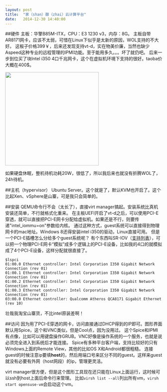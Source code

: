 ```yaml
---
layout: post
title:  "家（shan）酿（zhai）云计算平台"
date:   2014-12-30 14:40:00
---
```


##硬件
主板：华擎B85M-ITX，CPU：E3 1230 v3，内存：8G。
主板自带AR8171网卡，应该不太弱，可惜在Linux下似乎是太新的原因，WOL支持的不大好。
这板子价格399￥，后来还发现支持vt-d，实在物美价廉，当然也缺少Aspeed这种专业的远程管理的IPMI功能。至于能用多久。。。坏了就仍吧。
后来一步到位买了块Intel i350 4口千兆网卡，这个在虚拟机环境下支持的很好。taoba价大概在400$。

[<img src="http://fkpwolf.net/images/2015/i350.jpg" width="300px"/>][1]

如果硬盘休眠，整机待机功耗20W，很低了，所以我后来也就没有折腾WOL了，24h待机。

##主机（hypervisor）
Ubuntu Server。这个就是了，默认KVM也开启了。这个比起Xen、vSphere是山寨，可是我只会简单的。

##安装
QEMU命令行不会（太长了），直接virt manager搞起。安装系统比真机安装还简单，不行就格式化重来。
在主板UEFI开启了vt-d之后，可以使用PCI-E穿透，就可以直接把PCI-E网卡分配给虚拟机。如果还是不行，则要传递"intel_iommu=on"参数给内核。
通过这种方式，guest系统可以直接得到物理网卡的mac地址。Windows 8还得安装intel i350的驱动，Linux直接可用。
但是一个PCI-E插槽怎么分给多个guest系统呢？
有个东西叫SR-IOV（[支持列表](http://www.intel.com/support/cn/network/adapter/pro100/sb/cs-031492.htm)），可以把一个物理PCI-E网卡“模拟”成多个逻辑上的PCI-E设备，比如我的4口的就模拟成了4个PCI-E设备，这样分配就很直接了。

    $lspci
    01:00.0 Ethernet controller: Intel Corporation I350 Gigabit Network Connection (rev 01)
    01:00.1 Ethernet controller: Intel Corporation I350 Gigabit Network Connection (rev 01)
    01:00.2 Ethernet controller: Intel Corporation I350 Gigabit Network Connection (rev 01)
    01:00.3 Ethernet controller: Intel Corporation I350 Gigabit Network Connection (rev 01)
    03:00.0 Ethernet controller: Qualcomm Atheros QCA8171 Gigabit Ethernet (rev 10)

壮哉我淘宝山寨货，不比intel原装差啊！

##访问
因为用了PCI-E穿透的网卡，访问直接通过DHCP得到的IP即可。图形界面默认用Spice，这个和VNC类似，但是Cool点，因为没用过。
这个Spice和IPMI有点像，比如可以用键盘操作GRUB。VNC好像是操作系统的一个服务，也就是说必须完全进入到系统后才能连接。
Spice有多种平台客户端，支持比较好的只有Windows上面的Remote View，其他的比如OS X和Android都很粗糙。
连接guest的时候注意ip要填**host**的，然后用端口号来区分不同的guest。这样来guest就没有必要有外网（host网段）的ip，管理更灵活。

virt manager很方便，但是这个图形工具现在还只能在Linux上面运行，这时候可以ssh到host上面后命令行来管理。
比如`virsh list --all`列出所有vm，`virsh start opensuse-vm`会启动这个vm。

[1]:http://fkpwolf.net/images/2015/i350.jpg